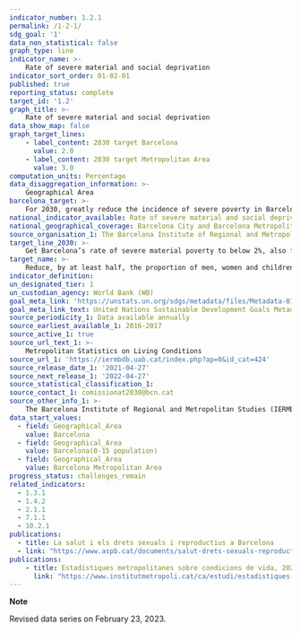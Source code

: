 ```yaml
---
indicator_number: 1.2.1
permalink: /1-2-1/
sdg_goal: '1'
data_non_statistical: false
graph_type: line
indicator_name: >-
    Rate of severe material and social deprivation
indicator_sort_order: 01-02-01
published: true
reporting_status: complete
target_id: '1.2'
graph_title: >-
    Rate of severe material and social deprivation
data_show_map: false
graph_target_lines:
    - label_content: 2030 target Barcelona
      value: 2.0
    - label_content: 2030 target Metropolitan Area
      value: 3.0
computation_units: Percentage
data_disaggregation_information: >-
    Geographical Area
barcelona_target: >-
    For 2030, greatly reduce the incidence of severe poverty in Barcelona, especially among younger people, while also ensuring that it does not disproportionately affect certain territories
national_indicator_available: Rate of severe material and social deprivation
national_geographical_coverage: Barcelona City and Barcelona Metropolitan Area
source_organisation_1: The Barcelona Institute of Regional and Metropolitan Studies (IERMB)
target_line_2030: >-
    Get Barcelona’s rate of severe material poverty to below 2%, also for the population under the age of 16, and to below 3% for the Barcelona Metropolitan Area as a whole
target_name: >-
    Reduce, by at least half, the proportion of men, women and children of all ages living in poverty, in all of its dimensions, in accordance with national definitions
indicator_definition:
un_designated_tier: 1
un_custodian_agency: World Bank (WB)
goal_meta_link: 'https://unstats.un.org/sdgs/metadata/files/Metadata-01-02-01.pdf'
goal_meta_link_text: United Nations Sustainable Development Goals Metadata (pdf 894kB)
source_periodicity_1: Data available annually
source_earliest_available_1: 2016-2017
source_active_1: true
source_url_text_1: >-
    Metropolitan Statistics on Living Conditions
source_url_1: 'https://iermbdb.uab.cat/index.php?ap=0&id_cat=424'
source_release_date_1: '2021-04-27'
source_next_release_1: '2022-04-27'
source_statistical_classification_1: 
source_contact_1: comissionat2030@bcn.cat
source_other_info_1: >-
    The Barcelona Institute of Regional and Metropolitan Studies (IERMB)
data_start_values:
  - field: Geographical_Area
    value: Barcelona
  - field: Geographical_Area
    value: Barcelona(0-15 population)
  - field: Geographical_Area  
    value: Barcelona Metropolitan Area
progress_status: challenges_remain
related_indicators: 
  - 1.3.1
  - 1.4.2
  - 2.1.1
  - 7.1.1
  - 10.2.1
publications:
  - title: La salut i els drets sexuals i reproductius a Barcelona
  - link: "https://www.aspb.cat/documents/salut-drets-sexuals-reproductius-barcelona/"
publications:
    - title: Estadístiques metropolitanes sobre condicions de vida, 2022-2023. Resultats sintètics
      link: "https://www.institutmetropoli.cat/ca/estudi/estadistiques-metropolitanes-sobre-condicions-vida-2022-2023/"
---
```

**Note**

Revised data series on February 23, 2023.
